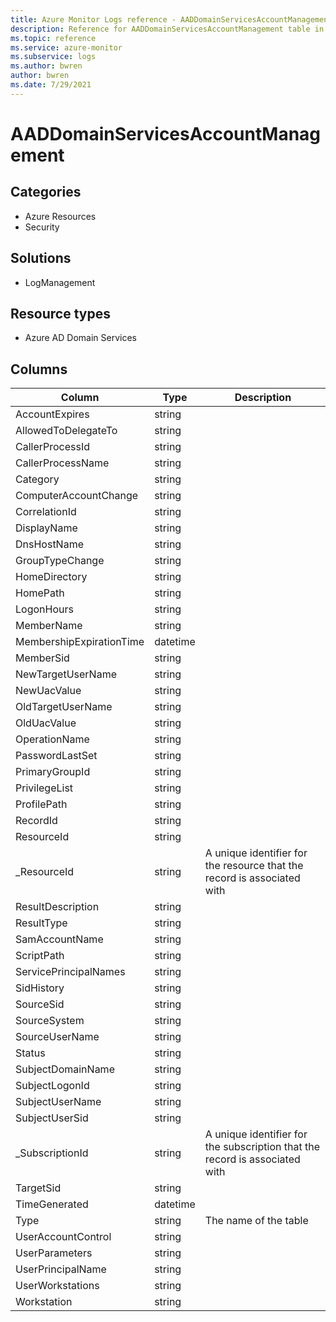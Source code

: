 ```yaml
---
title: Azure Monitor Logs reference - AADDomainServicesAccountManagement
description: Reference for AADDomainServicesAccountManagement table in Azure Monitor Logs.
ms.topic: reference
ms.service: azure-monitor
ms.subservice: logs
ms.author: bwren
author: bwren
ms.date: 7/29/2021
---
```


# AADDomainServicesAccountManagement

 

## Categories

- Azure Resources
- Security
## Solutions

- LogManagement
## Resource types

- Azure AD Domain Services




## Columns

|Column|Type|Description|
|---|---|---|
|AccountExpires|string||
|AllowedToDelegateTo|string||
|CallerProcessId|string||
|CallerProcessName|string||
|Category|string||
|ComputerAccountChange|string||
|CorrelationId|string||
|DisplayName|string||
|DnsHostName|string||
|GroupTypeChange|string||
|HomeDirectory|string||
|HomePath|string||
|LogonHours|string||
|MemberName|string||
|MembershipExpirationTime|datetime||
|MemberSid|string||
|NewTargetUserName|string||
|NewUacValue|string||
|OldTargetUserName|string||
|OldUacValue|string||
|OperationName|string||
|PasswordLastSet|string||
|PrimaryGroupId|string||
|PrivilegeList|string||
|ProfilePath|string||
|RecordId|string||
|ResourceId|string||
|_ResourceId|string|A unique identifier for the resource that the record is associated with|
|ResultDescription|string||
|ResultType|string||
|SamAccountName|string||
|ScriptPath|string||
|ServicePrincipalNames|string||
|SidHistory|string||
|SourceSid|string||
|SourceSystem|string||
|SourceUserName|string||
|Status|string||
|SubjectDomainName|string||
|SubjectLogonId|string||
|SubjectUserName|string||
|SubjectUserSid|string||
|_SubscriptionId|string|A unique identifier for the subscription that the record is associated with|
|TargetSid|string||
|TimeGenerated|datetime||
|Type|string|The name of the table|
|UserAccountControl|string||
|UserParameters|string||
|UserPrincipalName|string||
|UserWorkstations|string||
|Workstation|string||
